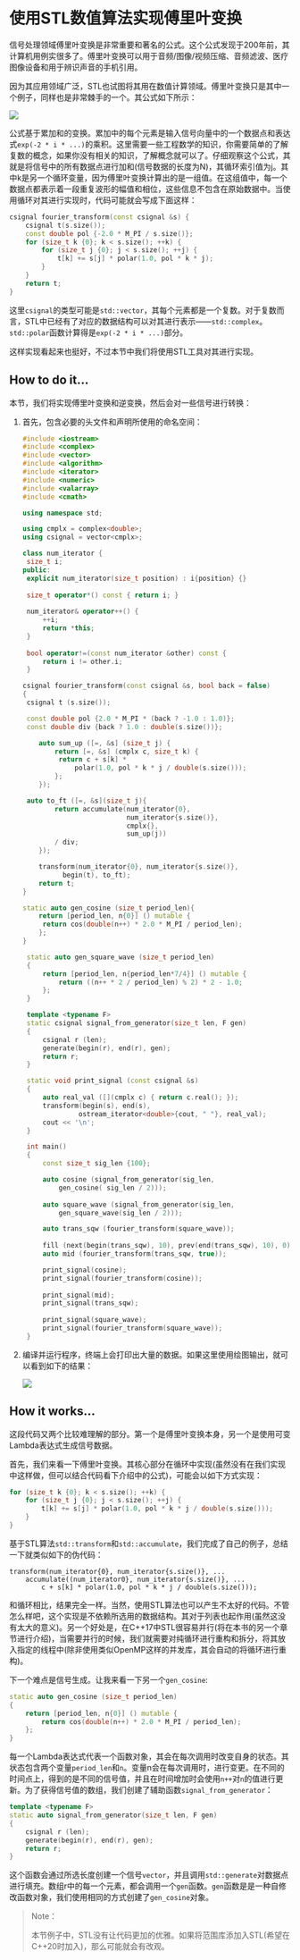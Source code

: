 # 使用STL数值算法实现傅里叶变换

信号处理领域傅里叶变换是非常重要和著名的公式。这个公式发现于200年前，其计算机用例实很多了。傅里叶变换可以用于音频/图像/视频压缩、音频滤波、医疗图像设备和用于辨识声音的手机引用。

因为其应用领域广泛，STL也试图将其用在数值计算领域。傅里叶变换只是其中一个例子，同样也是非常棘手的一个。其公式如下所示：

![](../../images/chapter6/6-3-1.png)

公式基于累加和的变换。累加中的每个元素是输入信号向量中的一个数据点和表达式`exp(-2 * i * ...)`的乘积。这里需要一些工程数学的知识，你需要简单的了解复数的概念，如果你没有相关的知识，了解概念就可以了。仔细观察这个公式，其就是将信号中的所有数据点进行加和(信号数据的长度为N)，其循环索引值为j。其中k是另一个循环变量，因为傅里叶变换计算出的是一组值。在这组值中，每一个数据点都表示着一段重复波形的幅值和相位，这些信息不包含在原始数据中。当使用循环对其进行实现时，代码可能就会写成下面这样：

```c++
csignal fourier_transform(const csignal &s) {
    csignal t(s.size());
    const double pol {-2.0 * M_PI / s.size()};
    for (size_t k {0}; k < s.size(); ++k) {
        for (size_t j {0}; j < s.size(); ++j) {
            t[k] += s[j] * polar(1.0, pol * k * j);
        }
    }
    return t;
}
```

这里`csignal`的类型可能是`std::vector`，其每个元素都是一个复数。对于复数而言，STL中已经有了对应的数据结构可以对其进行表示——`std::complex`。`std::polar`函数计算得是`exp(-2 * i * ...)`部分。

这样实现看起来也挺好，不过本节中我们将使用STL工具对其进行实现。

## How to do it...

本节，我们将实现傅里叶变换和逆变换，然后会对一些信号进行转换：

1. 首先，包含必要的头文件和声明所使用的命名空间：

   ```c++
   #include <iostream>
   #include <complex>
   #include <vector>
   #include <algorithm>
   #include <iterator>
   #include <numeric>
   #include <valarray>
   #include <cmath>
   
   using namespace std;

   using cmplx = complex<double>;
   using csignal = vector<cmplx>;

   class num_iterator {
   	size_t i;
   public:
   	explicit num_iterator(size_t position) : i{position} {}
       
   	size_t operator*() const { return i; }
       
   	num_iterator& operator++() {
   		++i;
   		return *this;
   	}
       
   	bool operator!=(const num_iterator &other) const {
   		return i != other.i;
   	}

   csignal fourier_transform(const csignal &s, bool back = false)
   {
   	csignal t (s.size());

   	const double pol {2.0 * M_PI * (back ? -1.0 : 1.0)};
   	const double div {back ? 1.0 : double(s.size())};

       auto sum_up ([=, &s] (size_t j) {
           return [=, &s] (cmplx c, size_t k) {
           	return c + s[k] *
           		polar(1.0, pol * k * j / double(s.size()));
           };
       });

   	auto to_ft ([=, &s](size_t j){
           return accumulate(num_iterator{0},
                             num_iterator{s.size()},
                             cmplx{},
                             sum_up(j))
           / div;
       });

       transform(num_iterator{0}, num_iterator{s.size()},
       		 begin(t), to_ft);
       return t;
   }

   static auto gen_cosine (size_t period_len){
       return [period_len, n{0}] () mutable {
       	return cos(double(n++) * 2.0 * M_PI / period_len);
       };
   }

    static auto gen_square_wave (size_t period_len)
    {
        return [period_len, n{period_len*7/4}] () mutable {
        	return ((n++ * 2 / period_len) % 2) * 2 - 1.0;
        };
    }

    template <typename F>
    static csignal signal_from_generator(size_t len, F gen)
    {
        csignal r (len);
        generate(begin(r), end(r), gen);
        return r;
    }

    static void print_signal (const csignal &s)
    {
        auto real_val ([](cmplx c) { return c.real(); });
        transform(begin(s), end(s),
        		 ostream_iterator<double>{cout, " "}, real_val);
        cout << '\n';
    }

    int main()
    {
    	const size_t sig_len {100};

        auto cosine (signal_from_generator(sig_len,
            gen_cosine( sig_len / 2)));
    
        auto square_wave (signal_from_generator(sig_len,
            gen_square_wave(sig_len / 2)));

        auto trans_sqw (fourier_transform(square_wave));
    
        fill (next(begin(trans_sqw), 10), prev(end(trans_sqw), 10), 0);
        auto mid (fourier_transform(trans_sqw, true));

        print_signal(cosine);
        print_signal(fourier_transform(cosine));
        
        print_signal(mid);
        print_signal(trans_sqw);
        
        print_signal(square_wave);
        print_signal(fourier_transform(square_wave));
    }
    ```

17. 编译并运行程序，终端上会打印出大量的数据。如果这里使用绘图输出，就可以看到如下的结果：

    ![](../../images/chapter6/6-3-2.png)

## How it works...

这段代码又两个比较难理解的部分。第一个是傅里叶变换本身，另一个是使用可变Lambda表达式生成信号数据。

首先，我们来看一下傅里叶变换。其核心部分在循环中实现(虽然没有在我们实现中这样做，但可以结合代码看下介绍中的公式)，可能会以如下方式实现：

```c++
for (size_t k {0}; k < s.size(); ++k) {
    for (size_t j {0}; j < s.size(); ++j) {
    	t[k] += s[j] * polar(1.0, pol * k * j / double(s.size()));
    }
}
```

基于STL算法`std::transform`和`std::accumulate`，我们完成了自己的例子，总结一下就类似如下的伪代码：

```
transform(num_iterator{0}, num_iterator{s.size()}, ...
	accumulate((num_iterator0}, num_iterator{s.size()}, ...
		c + s[k] * polar(1.0, pol * k * j / double(s.size()));
```

和循环相比，结果完全一样。当然，使用STL算法也可以产生不太好的代码。不管怎么样吧，这个实现是不依赖所选用的数据结构。其对于列表也起作用(虽然这没有太大的意义)。另一个好处是，在C++17中STL很容易并行(将在本书的另一个章节进行介绍)，当需要并行的时候，我们就需要对纯循环进行重构和拆分，将其放入指定的线程中(除非使用类似OpenMP这样的并发库，其会自动的将循环进行重构)。

下一个难点是信号生成。让我来看一下另一个`gen_cosine`:

```c++
static auto gen_cosine (size_t period_len)
{
    return [period_len, n{0}] () mutable {
    	return cos(double(n++) * 2.0 * M_PI / period_len);
    };
}
```

每一个Lambda表达式代表一个函数对象，其会在每次调用时改变自身的状态。其状态包含两个变量`period_len`和`n`。变量n会在每次调用时，进行变更。在不同的时间点上，得到的是不同的信号值，并且在时间增加时会使用`n++`对`n`的值进行更新。为了获得信号值的数组，我们创建了辅助函数`signal_from_generator`：

```c++
template <typename F>
static auto signal_from_generator(size_t len, F gen)
{
    csignal r (len);
    generate(begin(r), end(r), gen);
    return r;
}
```

这个函数会通过所选长度创建一个信号`vector`，并且调用`std::generate`对数据点进行填充。数组r中的每一个元素，都会调用一个`gen`函数。`gen`函数是是一种自修改函数对象，我们使用相同的方式创建了`gen_cosine`对象。

> Note：
>
> 本节例子中，STL没有让代码更加的优雅。如果将范围库添加入STL(希望在C++20时加入)，那么可能就会有改观。